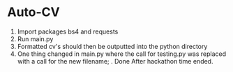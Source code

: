 # Auto-CV
1. Import packages bs4 and requests
2. Run main.py
3. Formatted cv's should then be outputted into the python directory 
4. One thing changed in main.py where the call for testing.py was replaced with a call for the new filename; . Done After hackathon time ended.
